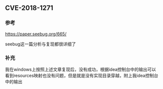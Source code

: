 CVE-2018-1271
--

### 参考

https://paper.seebug.org/665/

seebug这一篇分析与复现都很详细了

### 补充

我在windows上按照上述文章复现后，没有成功，根据idea控制台中的输出可以看到resources映射也没有问题，但是就是没有实现目录穿越，附上我idea控制台中的输出